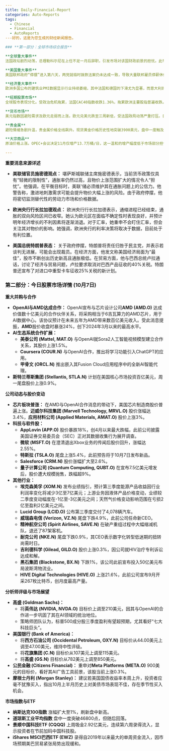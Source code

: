 ```yaml
---
title: Daily-Financial-Report
categories: Auto-Reports
tags:
  - Chinese
  - Financial
  - AutoReports
---好的，这是为您生成的财经新闻报告。

### **第一部分：全球市场综合报告**

**全球重大事件**
法国政坛剧烈动荡，总理勒科尔尼在上任不足一月后辞职，引发市场对该国财政前景的担忧。此举导致法国CAC40指数大跌，银行股领跌，法国国债收益率飙升，与德国国债的利差扩大至九个月新高。

**美国重大事件**
美国联邦政府“停摆”进入第六天，两党就临时拨款法案仍未达成一致，导致大量联邦雇员停薪休假，经济数据发布暂停，市场不确定性加剧。美国总统特朗普宣布，计划从2025年11月1日起，对所有从他国进入美国的中重型卡车征收25%的关税。

**经济重大事件**
欧洲多国公布的建筑业PMI数据显示行业持续萎缩，其中法国和德国的下滑尤为显著，而意大利则接近企稳。由于美国政府停摆，原定发布的关键经济数据（如农业部供需报告）被推迟，市场进入“数据真空”期，增加了决策难度。

**短期股票市场**
全球股市表现分化。受政治危机拖累，法国CAC40指数收跌1.36%，拖累欧洲主要股指普遍收跌。美股市场则表现出韧性，在科技股带动下，纳斯达克100指数收涨超1%，标普500指数微涨。AMD因与OpenAI达成重磅合作协议，股价收盘飙升24%。

**货币市场**
美元指数因避险需求及欧元走弱而上涨。欧元兑美元跌至三周新低，受法国政局动荡严重打压。日元兑美元汇率暴跌，盘中突破150大关，创五个月最大单日跌幅，主要因支持财政和货币宽松政策的高市早苗当选日本执政党总裁，市场对日本央行短期内加息的预期大幅降温。

**贵金属**
避险情绪急剧升温，贵金属价格全线飙升。现货黄金价格历史性地突破3900美元，盘中一度触及3960美元/盎司以上的新高。现货白银触及14年高点，铂金价格也攀升至近13年峰值。

**大宗商品**
原油价格上涨。OPEC+会议决定11月仅增产13.7万桶/日，这一温和的增产幅度低于市场部分担忧，为油价提供了支撑。布伦特原油期货结算价上涨1.46%，报65.47美元/桶。

---
```


**重要消息来源详述**

*   **美联储官员施密德观点：**
    堪萨斯城联储主席施密德表示，当前货币政策仅具有“轻微的限制性”，通胀率仍然过高，且物价上涨范围扩大的情况令人“担忧”。他强调，在平衡目标时，美联'储必须维护其在通胀问题上的公信力。他警告称，激进地刺激需求可能会提升物价大幅上涨的风险。由于政府停摆，他将密切监测替代性的劳动力市场和价格数据。

*   **欧洲央行行长拉加德观点：**
    欧洲央行行长拉加德表示，通缩进程已经结束，通胀的双向风险区间已收窄。她认为欧元区在面临不确定性时表现良好，并预计明年经济增长的不利因素将逐渐消退。对于汇率，她重申不会盯住汇率，但会关注其对物价的影响。她强调，欧洲央行的利率决策将取决于数据，目前处于有利位置。

*   **美国总统特朗普表态：**
    关于政府停摆，特朗普将责任归咎于民主党，并表示若谈判无进展，可能会出现裁员。在经济方面，他发文称美国经济局面为“最佳”，股市不断创出历史新高且通胀极低。在贸易方面，他与巴西总统卢拉通话，讨论了经济与贸易问题，卢拉要求取消对巴西产品征收的40%关税。特朗普还宣布了对进口中重型卡车征收25%关税的新计划。

### **第二部分：今日股票市场详情 (10月7日)**

**重大并购与合作**
*   **OpenAI与AMD达成合作：** OpenAI宣布与芯片设计公司**AMD (AMD.O)** 达成价值数十亿美元的合作伙伴关系，将采购相当于6吉瓦算力的AMD芯片，用于AI数据中心。该协议预计在未来五年为AMD带来数百亿美元收入。受此消息提振，**AMD**股价收盘时暴涨24%，创下2024年3月以来的最高水平。
*   **AI生态系统合作扩展：**
    *   **美泰公司 (Mattel, MAT.O)** 与OpenAI就Sora2人工智能视频模型建立合作关系，其股价上涨1.5%。
    *   **Coursera (COUR.N)** 与OpenAI合作，推出将学习功能引入ChatGPT的应用。
    *   **甲骨文 (ORCL.N)** 推出嵌入其Fusion Cloud应用程序中的全新AI智能代理。
*   **斯特兰蒂斯集团 (Stellantis, STLA.N)** 计划在美国核心市场投资百亿美元，周一尾盘股价上涨0.9%。

**公司动态与股价变动**
*   **芯片板块普涨：** 在AMD与OpenAI合作消息的带动下，美国芯片制造商股价普遍上涨。**迈威尔科技集团 (Marvell Technology, MRVL.O)** 股价涨幅达3.4%，**应用材料公司 (Applied Materials, AMAT.O)** 股价上涨3%。
*   **科技与软件股：**
    *   **AppLovin (APP.O)** 股价暴跌18%，创4月以来最大跌幅，此前公司披露美国证券交易委员会（SEC）正对其数据收集行为展开调查。
    *   **微软 (MSFT.O)** 在澄清退出Xbox业务的传闻后股价回升，涨幅达2.55%。
    *   **特斯拉 (TSLA.O)** 尾盘上涨5.4%，此前预告将于10月7日发布新品。
    *   **Salesforce (CRM.N)** 股价涨幅扩大至2.6%。
    *   **量子计算公司 (Quantum Computing, QUBT.O)** 在宣布7.5亿美元增发后，股价遭大规模抛售，跌幅超9%。
*   **其他行业：**
    *   **埃克森美孚 (XOM.N)** 发布业绩指引，预计第三季度能源产品收益因行业利润率变化将减少3亿至7亿美元；上游业务因液体产品价格变动，业绩较二季度变动幅度在-1亿至-3亿美元之间；天然气价格变动影响范围在亏损2亿至盈利2亿美元之间。
    *   **Lucid Group (LCID.O)** 公布第三季度交付了4,078辆汽车。
    *   **威瑞森电信 (Verizon, VZ.N)** 尾盘下跌4.9%，此前公司任命新CEO。
    *   **精神航空公司 (Spirit Airlines, SAVE.N)** 在破产重组过程中大幅缩减机队，退还了87架客机。
    *   **耐克公司 (NKE.N)** 尾盘下跌0.9%，其CEO表示数字化转型低迷期的扭转尚需时日。
    *   **吉利德科学 (Gilead, GILD.O)** 股价上涨0.3%，因公司就HIV治疗专利诉讼达成和解。
    *   **黑石集团 (Blackstone, BX.N)** 下跌1%，该公司此前宣布投入50亿美元布局波斯湾物流业。
    *   **HIVE Digital Technologies (HIVE.O)** 上涨21.6%，此前公司宣布9月开采267枚比特币，创月度最高产量。

**分析师评级与市场展望**
*   **高盛 (Goldman Sachs)：**
    *   将**英伟达 (NVIDIA, NVDA.O)** 目标价上调至210美元，因其与OpenAI的合作进一步巩固了其在AI领域的统治地位。
    *   策略师团队认为，标普500成分股三季度盈利有望超预期，尤其看好“七大科技巨头”。
*   **美国银行 (Bank of America)：**
    *   将**西方石油公司 (Occidental Petroleum, OXY.N)** 目标价从44.00美元上调至47.00美元，维持中性评级。
    *   将**花旗集团 (C.N)** 目标价从107美元上调至115美元。
    *   将**高盛 (GS.N)** 目标价从782美元上调至850美元。
*   **公民金融 (Citizens Financial)：** 重申对**Meta Platforms (META.O)** 900美元的目标价，看好其AI广告工具前景，该股当前上涨0.3%。
*   **摩根士丹利 (Morgan Stanley)：** 建议若美国国债收益率本周上升，投资者应毫不犹豫买入，指出10月上半月历史上对美债市场表现不佳，存在季节性买入机会。

**市场指数与ETF**
*   **纳斯达克100指数** 涨幅扩大至1%，刷新盘中新高。
*   **道琼斯工业平均指数** 盘中一度突破46800点，但随后回落。
*   **景顺中国科技ETF (CQQQ)** 上周吸金2.92亿美元，连续第六周录得流入，显示投资者在节前加码中国科技股。
*   **iShares MSCI巴西ETF (EWZ)** 录得自2019年以来最大的单周资金流入，因市场预期美巴贸易紧张局势出现缓和。